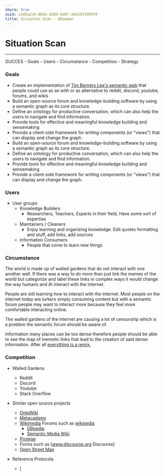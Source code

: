 ```yaml
---
share: true
uuid: ce95a2c6-06de-4289-bd97-a94257439970
title: Situation Scan - DDaemon
---
```

# Situation Scan
----------------

GUCCES - Goals - Users - Circumstance - Competition - Strategy

### Goals

* Create an implementation of [Tim Berners Lee\'s semantic web] that
    people could use as an with or as alternative to reddit, discord,
    youtube, forums, and wikis
* Build an open-source forum and knowledge-building software by using
    a semantic graph as its core structure.
* Define an ontology for productive conversation, which can also help
    the users to navigate and find information.
* Provide tools for effective and meaningful knowledge building and
    sensemaking
* Provide a client-side framework for writing components (or
    \"views\") that can display and change the graph.
* Build an open-source forum and knowledge-building software by using
    a semantic graph as its core structure.
* Define an ontology for productive conversation, which can also help
    the users to navigate and find information.
* Provide tools for effective and meaningful knowledge building and
    sensemaking
* Provide a client-side framework for writing components (or
    \"views\") that can display and change the graph.

### Users

* User groups
  * Knowledge Builders
    * Researchers, Teachers, Experts in their field, Have some
            sort of expertise
  * Maintainers / Cleaners
    * Enjoy learning and organizing knowledge. Edit quotes
            formatting and stuff, add links, add sources
  * Information Consumers
    * People that come to learn new things

### Circumstance

The world is made up of walled gardens that do not interact with one
another well. If there was a way to do more than just link the memes of
the world but categorize and label these links in complex ways it would
change the way humans and AI interact with the internet.

People are still learning how to interact with the internet. Most people
on the internet today are lurkers simply consuming content but with a
semantic forum people may want to interact more because they feel more
comfortable interacting online.

The walled gardens of the internet are causing a lot of censorship which
is a problem the semantic forum should be aware of.

Information many places can be too dense therefore people should be able
to see the map of memetic links that lead to the creation of said dense
information. After all [everything is a remix.]

### Competition

* Walled Gardens
  * Reddit
  * Discord
  * Youtube
  * Stack Overflow
* Similar open source projects
  * [OntoWiki]
  * [Metacadamy]
  * [Wikimedia] Forums such as [wikipedia]
    * [DBpedia]
    * [Semantic Media Wiki]
  * [Protege]
  * Forms such as \[www.discourse.org Discourse\]
  * [Open Street Map]
* Reference Protocols
  * \[

  [Situation Scan]: http://deseng.ryerson.ca/dokuwiki/design:situation_scan
  [Tim Berners Lee\'s semantic web]: https://youtu.be/OM6XIICm_qo
  [everything is a remix.]: https://www.youtube.com/watch?v=nJPERZDfyWc
  [OntoWiki]: https://ontowiki.net/
  [Metacadamy]: https://metacademy.org/
  [Wikimedia]: https://github.com/wikimedia/mediawiki
  [wikipedia]: https://www.wikipedia.org/
  [DBpedia]: https://wiki.dbpedia.org/
  [Semantic Media Wiki]: https://www.semantic-mediawiki.org/wiki/Semantic_MediaWiki
  [Protege]: https://protege.stanford.edu/
  [Open Street Map]: https://www.openstreetmap.org